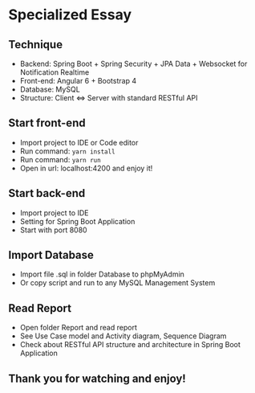 # Specialized Essay

## Technique
- Backend: Spring Boot + Spring Security + JPA Data + Websocket for Notification Realtime
- Front-end: Angular 6 + Bootstrap 4
- Database: MySQL
- Structure: Client <=> Server with standard RESTful API

## Start front-end
- Import project to IDE or Code editor
- Run command: `yarn install`
- Run command: `yarn run`
- Open in url: localhost:4200 and enjoy it!

## Start back-end
- Import project to IDE
- Setting for Spring Boot Application
- Start with port 8080

## Import Database
- Import file .sql in folder Database to phpMyAdmin
- Or copy script and run to any MySQL Management System

## Read Report
- Open folder Report and read report
- See Use Case model and Activity diagram, Sequence Diagram
- Check about RESTful API structure and architecture in Spring Boot Application

## Thank you for watching and enjoy!
